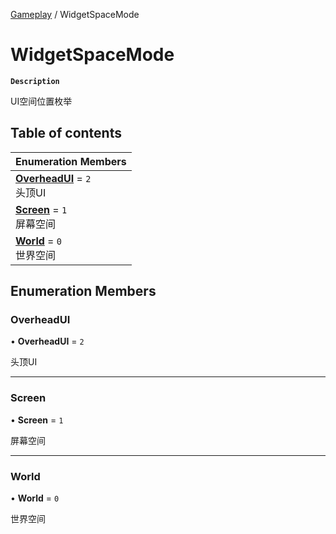 [Gameplay](../modules/Gameplay.Gameplay.md) / WidgetSpaceMode

# WidgetSpaceMode <Badge type="tip" text="Enumeration" /> <Score text="WidgetSpaceMode" />

**`Description`**

UI空间位置枚举

## Table of contents

| Enumeration Members |
| :-----|
| **[OverheadUI](Gameplay.WidgetSpaceMode.md#overheadui)** = ``2`` <br> 头顶UI|
| **[Screen](Gameplay.WidgetSpaceMode.md#screen)** = ``1`` <br> 屏幕空间|
| **[World](Gameplay.WidgetSpaceMode.md#world)** = ``0`` <br> 世界空间|

## Enumeration Members

### OverheadUI <Score text="OverheadUI" /> 

• **OverheadUI** = ``2``

头顶UI

___

### Screen <Score text="Screen" /> 

• **Screen** = ``1``

屏幕空间

___

### World <Score text="World" /> 

• **World** = ``0``

世界空间
